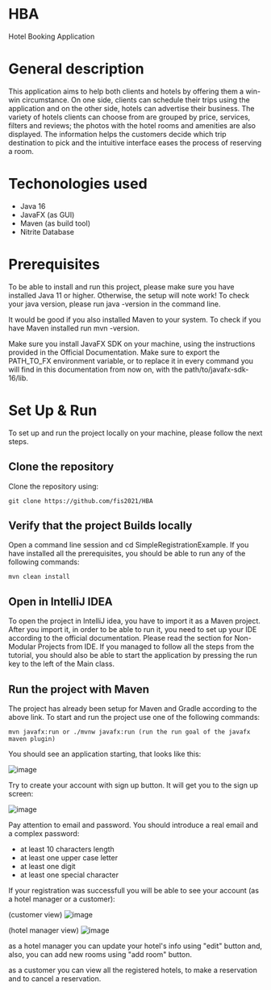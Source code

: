 # HBA
Hotel Booking Application

# General description 

This application aims to help both clients and hotels by offering them a win-win circumstance. On one side, clients can schedule their trips using the application and on the other side, hotels can advertise their business.
The variety of hotels clients can choose from are grouped by price, services, filters and reviews; the photos with the hotel rooms and amenities are also displayed. The information helps the customers decide which trip destination to pick and the intuitive interface eases the process of reserving a room.

# Techonologies used
- Java 16
- JavaFX (as GUI)
- Maven (as build tool)
- Nitrite Database

# Prerequisites

To be able to install and run this project, please make sure you have installed Java 11 or higher. Otherwise, the setup will note work! To check your java version, please run java -version in the command line.

It would be good if you also installed Maven to your system. To check if you have Maven installed run mvn -version.

Make sure you install JavaFX SDK on your machine, using the instructions provided in the Official Documentation. Make sure to export the PATH_TO_FX environment variable, or to replace it in every command you will find in this documentation from now on, with the path/to/javafx-sdk-16/lib.

# Set Up & Run

To set up and run the project locally on your machine, please follow the next steps.

## Clone the repository
Clone the repository using:
```
git clone https://github.com/fis2021/HBA
```
## Verify that the project Builds locally
Open a command line session and cd SimpleRegistrationExample. If you have installed all the prerequisites, you should be able to run any of the following commands:

```
mvn clean install
```
## Open in IntelliJ IDEA
To open the project in IntelliJ idea, you have to import it as a Maven project. After you import it, in order to be able to run it, you need to set up your IDE according to the official documentation. Please read the section for Non-Modular Projects from IDE. If you managed to follow all the steps from the tutorial, you should also be able to start the application by pressing the run key to the left of the Main class.

## Run the project with Maven 

The project has already been setup for Maven and Gradle according to the above link. To start and run the project use one of the following commands:

```
mvn javafx:run or ./mvnw javafx:run (run the run goal of the javafx maven plugin)
```

You should see an application starting, that looks like this:

![image](https://user-images.githubusercontent.com/71551404/118410662-6b0dd780-b645-11eb-89e7-c197d883a74f.png)

Try to create your account with sign up button. It will get you to the sign up screen:

![image](https://user-images.githubusercontent.com/71551404/118410725-c17b1600-b645-11eb-9ed2-b15b4f4781e1.png)

Pay attention to email and password. You should introduce a real email and a complex password: 
- at least 10 characters length
- at least one upper case letter
- at least one digit 
- at least one special character

If your registration was successfull you will be able to see your account (as a hotel manager or a customer): 

(customer view)
![image](https://user-images.githubusercontent.com/71551404/118410823-4b2ae380-b646-11eb-885f-c83fc67662cc.png)

(hotel manager view)
![image](https://user-images.githubusercontent.com/71551404/118410858-76adce00-b646-11eb-95dd-526d44a80b13.png)

as a hotel manager you can update your hotel's info using "edit" button and, also, you can add new rooms using "add room" button.

as a customer you can view all the registered hotels, to make a reservation and to cancel a reservation.





